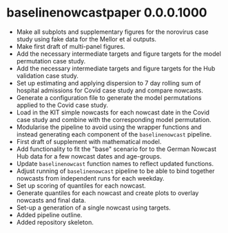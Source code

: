 # baselinenowcastpaper 0.0.0.1000

-   Make all subplots and supplementary figures for the norovirus case study using fake data for the Mellor et al outputs.
-   Make first draft of multi-panel figures.
-   Add the necessary intermediate targets and figure targets for the model permutation case study.
-   Add the necessary intermediate targets and figure targets for the Hub validation case study.
-   Set up estimating and applying dispersion to 7 day rolling sum of hospital admissions for Covid case study and compare nowcasts.
-   Generate a configuration file to generate the model permutations applied to the Covid case study.
-   Load in the KIT simple nowcasts for each nowcast date in the Covid case study and combine with the corresponding model permutation.
-   Modularise the pipeline to avoid using the wrapper functions and instead generating each component of the `baselinenowcast` pipeline.
-   First draft of supplement with mathematical model.
-   Add functionality to fit the "base" scenario for to the German Nowcast Hub data for a few nowcast dates and age-groups.
-   Update `baselinenowcast` function names to reflect updated functions.
-   Adjust running of `baselinenowcast` pipeline to be able to bind together nowcasts from independent runs for each weekday.
-   Set up scoring of quantiles for each nowcast.
-   Generate quantiles for each nowcast and create plots to overlay nowcasts and final data.
-   Set-up a generation of a single nowcast using targets.
-   Added pipeline outline.
-   Added repository skeleton.
